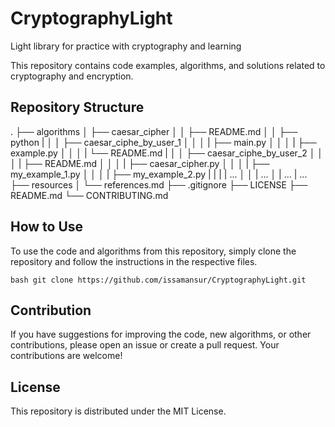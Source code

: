 # CryptographyLight
Light library for practice with cryptography and learning

This repository contains code examples, algorithms, and solutions related to cryptography and encryption.

## Repository Structure

.
├── algorithms
│   ├── caesar_cipher
│   │   ├── README.md
│   │   ├── python
|   │   │   ├── caesar_ciphe_by_user_1
│   │   │   |   ├── main.py
│   │   │   |   ├── example.py
│   │   │   |   └── README.md
|   │   │   ├── caesar_ciphe_by_user_2
│   │   │   |   ├── README.md
│   │   │   |   ├── caesar_cipher.py
│   │   │   |   ├── my_example_1.py
│   │   │   |   ├── my_example_2.py
|   |   |   |   ...
│   │   |   ...
│   |   ...
|   ...
├── resources
│   └── references.md
├── .gitignore
├── LICENSE
├── README.md
└── CONTRIBUTING.md

## How to Use

To use the code and algorithms from this repository, simply clone the repository and follow the instructions in the respective files.

```bash git clone https://github.com/issamansur/CryptographyLight.git```

## Contribution

If you have suggestions for improving the code, new algorithms, or other contributions, please open an issue or create a pull request. Your contributions are welcome!

## License

This repository is distributed under the MIT License.
